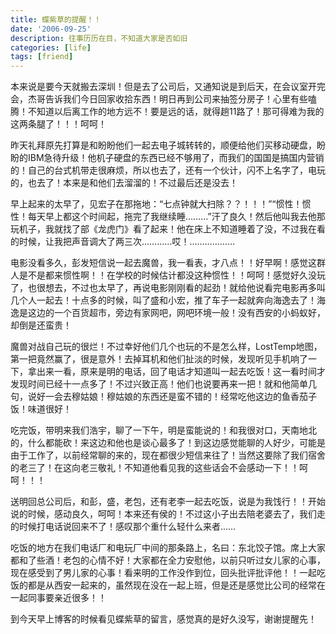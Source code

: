 ```yaml
---
title: 蝶紫草的提醒！！ 
date: '2006-09-25'
description: 往事历历在目，不知道大家是否如旧
categories: [life]
tags: [friend]
---
```



 本来说是要今天就搬去深圳！但是去了公司后，又通知说是到后天，在会议室开完会，杰哥告诉我们今日回家收拾东西！明日再到公司来抽签分房子！心里有些嗑腾！不知道以后离工作的地方远不！要是远的话，就得趟11路了！那可得难为我的这两条腿了！！！呵呵！

昨天礼拜原先打算是和盼盼他们一起去电子城转转的，顺便给他们买移动硬盘，盼盼的IBM急待升级！他机子硬盘的东西已经不够用了，而我们的国国是搞国内营销的！自己的台式机带走很麻烦，所以也去了，还有一个伙计，闪不上名字了，电玩的，也去了！本来是和他们去溜溜的！不过最后还是没去！

早上起来的太早了，见宏子在那拖地：“七点钟就大扫除？？！！！”“惯性！惯性！每天早上都这个时间起，拖完了我继续睡………”汗了良久！然后他叫我去他那玩机子，我就找了部《龙虎门》看了起来！他在床上不知道睡着了没，不过我在看的时候，让我把声音调大了两三次…………哎！………………

电影没看多久，彭发短信说一起去魔兽，我一看表，才八点！！好早啊！感觉这群人是不是都来惯性啊！！在学校的时候估计都没这种惯性！！呵呵！感觉好久没玩了，也很想去，不过也太早了，再说电影刚刚看的起劲！就给他说看完电影再多叫几个人一起去！十点多的时候，叫了盛和小宏，推了车子一起就奔向海逸去了！海逸是这边的一个百货超市，旁边有家网吧，网吧环境一般！没有西安的小蚂蚁好，却倒是还蛮贵！

魔兽对战自己玩的很烂！不过幸好他们几个也玩的不是怎么样，LostTemp地图，第一把竟然赢了，很是意外！去掉耳机和他们扯淡的时候，发现听见手机响了一下，拿出来一看，原来是明的电话，回了电话才知道叫一起去吃饭！这一看时间才发现时间已经十一点多了！不过兴致正高！他们也说要再来一把！就和他简单几句，说好一会去穆姑娘！穆姑娘的东西还是蛮不错的！经常吃他这边的鱼香茄子饭！味道很好！

吃完饭，带明来我们浩宇，聊了一下午，明是蛮能说的！和我很对口，天南地北的，什么都能砍！来这边和他也是谈心最多了！到这边感觉能聊的人好少，可能是由于工作了，以前经常聊的来的，现在都很少短信来往了！当然这要除了我们宿舍的老三了！在这向老三敬礼！不知道他看见我的这些话会不会感动一下！！呵呵！！！

送明回总公司后，和彭，盛，老包，还有老李一起去吃饭，说是为我饯行！！开始说的时候，感动良久，呵呵！本来还有侯的！不过这小子出去陪老婆去了，我们走的时候打电话说回来不了！感叹那个重什么轻什么来者……

吃饭的地方在我们电话厂和电玩厂中间的那条路上，名曰：东北饺子馆。席上大家都和了些酒！老包的心情不好！大家都在全力安慰他，以前只听过女儿家的心事，现在感受到了男儿家的心事！看来明的工作没作到位，回头批评批评他！！一起吃饭的都是从西安一起来的，虽然现在没在一起上班，但是还是感觉比公司的经常在一起同事要亲近很多！！   

到今天早上博客的时候看见蝶紫草的留言，感觉真的是好久没写，谢谢提醒先！

